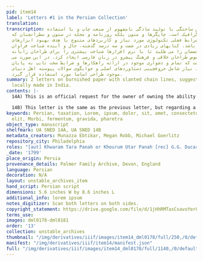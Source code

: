 ```yaml
---
pid: item14
label: 'Letters #1 in the Persian Collection'
translation:
transcription: لورم ایپسوم متن ساختگی با تولید سادگی نامفهوم از صنعت چاپ و با استفاده
  از طراحان گرافیک است. چاپگرها و متون بلکه روزنامه و مجله در ستون و سطرآنچنان که
  لازم است و برای شرایط فعلی تکنولوژی مورد نیاز و کاربردهای متنوع با هدف بهبود ابزارهای
  کاربردی می باشد. کتابهای زیادی در شصت و سه درصد گذشته، حال و آینده شناخت فراوان
  جامعه و متخصصان را می طلبد تا با نرم افزارها شناخت بیشتری را برای طراحان رایانه
  ای علی الخصوص طراحان خلاقی و فرهنگ پیشرو در زبان فارسی ایجاد کرد. در این صورت می
  توان امید داشت که تمام و دشواری موجود در ارائه راهکارها و شرایط سخت تایپ به پایان
  رسد وزمان مورد نیاز شامل حروفچینی دستاوردهای اصلی و جوابگوی سوالات پیوسته اهل دنیای
  موجود طراحی اساسا مورد استفاده قرار گیرد.
summary: 2 letters on burnished paper with slanted chain lines, suggesting it was
  locally made in India.
contents: |-
  14A) This is an official request for the owner of owning the ability to collect taxation revenues in the parganah Shaahpur, which according to the letter had a revenue that was set at 39,000 rupees in 1799. This letter, at least judging from the seal, was written in 1779. The envelope addresses Ducarel as 'Khudaavand-i na’amat, Khutb-ud-daulah,' which means 'God of bounty, pole of governance' and was sent from Azimabad or modern-day Patnah. The letter, judging from the seal, was written by a man named Khwaram Tara Panah or Khourum Utar Panah. [Note, not written by any of Sharaf un-Nisa’s family as far as I can tell; this looks like a business letter intended only for Gerard Gustavus]

  14B) This letter is the same as the previous letter, but regarding a different parganah named Ghanapur (name uncertain).
keywords: Persian, taxation, Lorem, ipsum, dolor, sit, amet, consectetur, adipiscing,
  elit, Morbi, fermentum, gravida, pharetra
object_type: manuscript
shelfmark: UA SNED 14A, UA SNED 14B
metadata_creators: Munazza Ebtikar, Megan Robb, Michael Goerlitz
repository_city: Philadelphia
roles: "[aut] Khwaram Tara Panah or Khourum Utar Panah [rec] G.G. Ducarel"
_date: '1799'
place_origin: Persia
provenance_details: Palmer Family Archive, Devon, England
language: Persian
decoration: N/A
layout: unstable_archives_item
hand_script: Persian script
dimensions: 5.6 inches W by 8.6 inches L
additional_info: lorem ipsum
notes_digitizer: Scan both letters on both sides.
copyright_statement: https://drive.google.com/file/d/1jHhRMTasCxavoYer89Wn8_Xn65nL0sW0/view?usp=sharing
terms_use:
images: dml0178-dml0181
order: '13'
collection: unstable_archives
thumbnail: "/img/derivatives/iiif/images/item14_dml0178/full/250,/0/default.jpg"
manifest: "/img/derivatives/iiif/item14/manifest.json"
full: "/img/derivatives/iiif/images/item14_dml0178/full/1140,/0/default.jpg"
---
```

